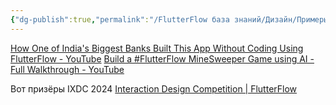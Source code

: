 ```yaml
---
{"dg-publish":true,"permalink":"/FlutterFlow база знаний/Дизайн/Примеры приложений на FlutterFlow/","created":"2024-11-28T15:36:30.906-03:00","updated":"2024-12-05T12:45:47.938-03:00"}
---
```



[How One of India's Biggest Banks Built This App Without Coding Using FlutterFlow - YouTube](https://www.youtube.com/watch?v=97cTVvL-pxA)
[Build a #FlutterFlow MineSweeper Game using AI - Full Walkthrough - YouTube](https://www.youtube.com/watch?v=-PaJYhEe4FE&t=2090s)

Вот призёры IXDC 2024
[Interaction Design Competition | FlutterFlow](https://www.flutterflow.io/ixdc#winners)
